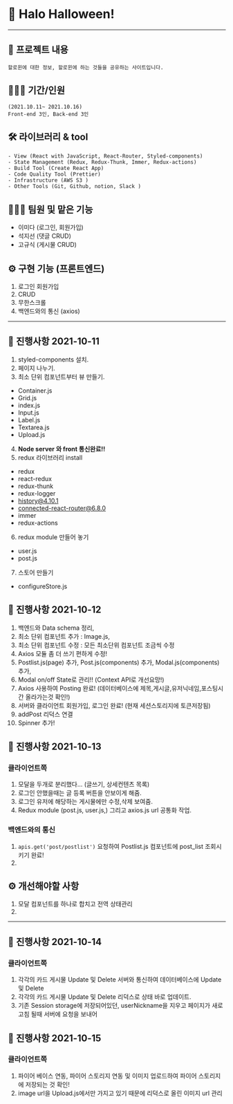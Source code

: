 # 👻 Halo Halloween!

---

## 📕 프로젝트 내용

```
할로윈에 대한 정보, 할로윈에 하는 것들을 공유하는 사이트입니다.
```

## 🧑🏼‍💻 기간/인원

```
(2021.10.11~ 2021.10.16)
Front-end 3인, Back-end 3인
```

## 🛠 라이브러리 & tool

```
- View (React with JavaScript, React-Router, Styled-components)
- State Management (Redux, Redux-Thunk, Immer, Redux-actions)
- Build Tool (Create React App)
- Code Quality Tool (Prettier)
- Infrastructure (AWS S3 )
- Other Tools (Git, Github, notion, Slack )
```

## 👩🏼‍💻 팀원 및 맡은 기능

- 이미다 (로그인, 회원가입)
- 석지선 (댓글 CRUD)
- 고규식 (게시물 CRUD)

## ⚙️ 구현 기능 (프론트엔드)

1. 로그인 회원가입
2. CRUD
3. 무한스크롤
4. 백엔드와의 통신 (axios)

---

## 📅 진행사항 2021-10-11

1. styled-components 설치.
2. 페이지 나누기.
3. 최소 단위 컴포넌트부터 뷰 만들기.

- Container.js
- Grid.js
- index.js
- Input.js
- Label.js
- Textarea.js
- Upload.js

4. **Node server 와 front 통신완료!!**
5. redux 라이브러리 install

- redux
- react-redux
- redux-thunk
- redux-logger
- history@4.10.1
- connected-react-router@6.8.0
- immer
- redux-actions

6. redux module 만들어 놓기

- user.js
- post.js

7. 스토어 만들기

- configureStore.js

## 📅 진행사항 2021-10-12

1. 백엔드와 Data schema 정리,
2. 최소 단위 컴포넌트 추가 : Image.js,
3. 최소 단위 컴포넌트 수정 : 모든 최소단위 컴포넌트 조금씩 수정
4. Axios 모듈 좀 더 쓰기 편하게 수정!
5. Postlist.js(page) 추가, Post.js(components) 추가, Modal.js(components) 추가,
6. Modal on/off State로 관리!! (Context API로 개선요망!)
7. Axios 사용하여 Posting 완료! (데이터베이스에 제목,게시글,유저닉네임,포스팅시간 올라가는것 확인!)
8. 서버와 클라이언트 회원가입, 로그인 완료! (현재 세션스토리지에 토큰저장됨)
9. addPost 리덕스 연결
10. Spinner 추가!

## 📅 진행사항 2021-10-13

### 클라이언트쪽

1. 모달을 두개로 분리했다... (글쓰기, 상세컨텐츠 목록)
2. 로그인 안했을때는 글 등록 버튼을 안보이게 해줌.
3. 로그인 유저에 해당하는 게시물에만 수정,삭제 보여줌.
4. Redux module (post.js, user.js,) 그리고 axios.js url 공통화 작업.

### 백엔드와의 통신

1. `apis.get('post/postlist')` 요청하여 Postlist.js 컴포넌트에 post_list 조회시키기 완료!
2.

## ⚙️ 개선해야할 사항

1. 모달 컴포넌트를 하나로 합치고 전역 상태관리
2.

---

## 📅 진행사항 2021-10-14

### 클라이언트쪽

1. 각각의 카드 게시물 Update 및 Delete 서버와 통신하여 데이터베이스에 Update 및 Delete
2. 각각의 카드 게시물 Update 및 Delete 리덕스로 상태 바로 업데이트.
3. 기존 Session storage에 저장되어있던, userNickname을 지우고 페이지가 새로고침 될때 서버에 요청을 보내어

## 📅 진행사항 2021-10-15

### 클라이언트쪽

1. 파이어 베이스 연동, 파이어 스토리지 연동 및 이미지 업로드하여 파이어 스토리지에 저장되는 것 확인!
2. image url을 Upload.js에서만 가지고 있기 때문에 리덕스로 올린 이미지 url 관리
